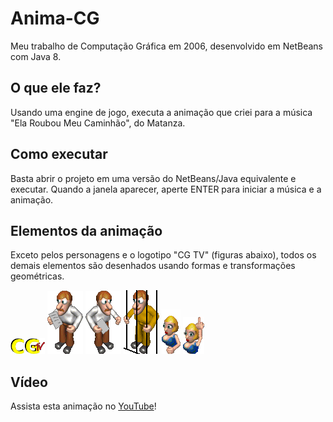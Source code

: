 # Anima-CG
Meu trabalho de Computação Gráfica em 2006, desenvolvido em NetBeans com Java 8.


## O que ele faz?
Usando uma engine de jogo, executa a animação que criei para a música "Ela Roubou Meu Caminhão", do Matanza.


## Como executar
Basta abrir o projeto em uma versão do NetBeans/Java equivalente e executar. Quando a janela aparecer, aperte ENTER para iniciar a música e a animação.


## Elementos da animação
Exceto pelos personagens e o logotipo "CG TV" (figuras abaixo), todos os demais elementos são desenhados usando formas e transformações geométricas.

![](src/Principal/objetos/log.png) ![](src/Principal/objetos/homem1.png) ![](src/Principal/objetos/homem2.png) ![](src/Principal/objetos/preso.png) ![](src/Principal/objetos/mulher1.png) ![](src/Principal/objetos/mulher2.png)


## Vídeo
Assista esta animação no [YouTube](https://www.youtube.com/watch?v=hWr0y8k9xOE)!
